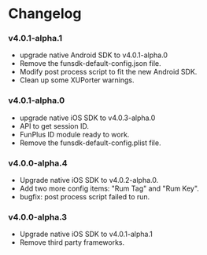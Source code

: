 # Changelog

### v4.0.1-alpha.1

* upgrade native Android SDK to v4.0.1-alpha.0
* Remove the funsdk-default-config.json file.
* Modify post process script to fit the new Android SDK.
* Clean up some XUPorter warnings.

### v4.0.1-alpha.0

* upgrade native iOS SDK to v4.0.3-alpha.0
* API to get session ID.
* FunPlus ID module ready to work.
* Remove the funsdk-default-config.plist file.

### v4.0.0-alpha.4

* Upgrade native iOS SDK to v4.0.2-alpha.0.
* Add two more config items: "Rum Tag" and "Rum Key".
* bugfix: post process script failed to run.

### v4.0.0-alpha.3

* Upgrade native iOS SDK to v4.0.1-alpha.1
* Remove third party frameworks.


